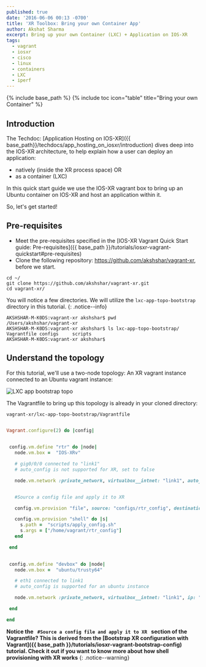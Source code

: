 ```yaml
---
published: true
date: '2016-06-06 00:13 -0700'
title: 'XR Toolbox: Bring your own Container App'
author: Akshat Sharma
excerpt: Bring up your own Container (LXC) + Application on IOS-XR
tags:
  - vagrant
  - iosxr
  - cisco
  - linux
  - containers
  - LXC
  - iperf
---
```


{% include base_path %}
{% include toc icon="table" title="Bring your own Container" %}


## Introduction

The Techdoc: [Application Hosting on IOS-XR]({{ base_path}}/techdocs/app_hosting_on_iosxr/introduction) dives deep into the IOS-XR architecture, to help explain how a user can deploy an application:  

*  natively (inside the XR process space) OR
*  as a container (LXC)


In this quick start guide we use the IOS-XR vagrant box to bring up an Ubuntu container on IOS-XR and host an application within it.

So, let's get started!


## Pre-requisites

* Meet the pre-requisites specified in the [IOS-XR Vagrant Quick Start guide: Pre-requisites]({{ base_path }}/tutorials/iosxr-vagrant-quickstart#pre-requisites) 
* Clone the following repository: <https://github.com/akshshar/vagrant-xr>, before we start.

```shell
cd ~/
git clone https://github.com/akshshar/vagrant-xr.git
cd vagrant-xr/
```

You will notice a few directories. We will utilize the `lxc-app-topo-bootstrap` directory in this tutorial.
{: .notice--info}

```shell
AKSHSHAR-M-K0DS:vagrant-xr akshshar$ pwd
/Users/akshshar/vagrant-xr
AKSHSHAR-M-K0DS:vagrant-xr akshshar$ ls lxc-app-topo-bootstrap/
Vagrantfile	configs		scripts
AKSHSHAR-M-K0DS:vagrant-xr akshshar$ 
``` 
 


## Understand the topology

For this tutorial, we'll use a two-node topology: An XR vagrant instance connected to an Ubuntu vagrant instance:

![LXC app bootstrap topo](https://xrdocs.github.io/xrdocs-images/assets/tutorial-images/lxc-app-bootstroop-topo.png)


The Vagrantfile to bring up this topology is already in your cloned directory:  

`vagrant-xr/lxc-app-topo-bootstrap/Vagrantfile`

```ruby

Vagrant.configure(2) do |config|
  

 config.vm.define "rtr" do |node|
   node.vm.box =  "IOS-XRv"

   # gig0/0/0 connected to "link1"
   # auto_config is not supported for XR, set to false

   node.vm.network :private_network, virtualbox__intnet: "link1", auto_config: false


   #Source a config file and apply it to XR

   config.vm.provision "file", source: "configs/rtr_config", destination: "/home/vagrant/rtr_config"

   config.vm.provision "shell" do |s|
     s.path =  "scripts/apply_config.sh"
     s.args = ["/home/vagrant/rtr_config"]
   end

 end

 
 config.vm.define "devbox" do |node|
   node.vm.box =  "ubuntu/trusty64"

   # eth1 connected to link1
   # auto_config is supported for an ubuntu instance

   node.vm.network :private_network, virtualbox__intnet: "link1", ip: "11.1.1.20"

 end

end
```

**Notice the `  #Source a config file and apply it to XR  ` section of the Vagrantfile? This is derived from the [Bootstrap XR configuration with Vagrant]({{ base_path }}/tutorials/iosxr-vagrant-bootstrap-config) tutorial. Check it out if you want to know more about how shell provisioning with XR works**
{: .notice--warning}















